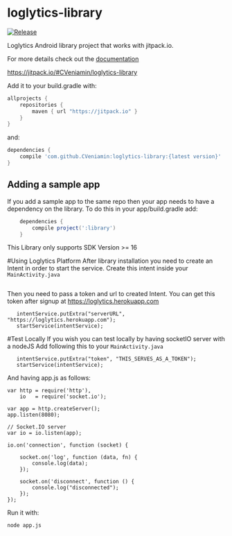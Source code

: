 # loglytics-library

[![Release](https://jitpack.io/v/CVeniamin/loglytics-library.svg)](https://jitpack.io/#CVeniamin/loglytics-library)

Loglytics Android library project that works with jitpack.io.

For more details check out the [documentation](https://github.com/jitpack/jitpack.io/blob/master/ANDROID.md)

https://jitpack.io/#CVeniamin/loglytics-library

Add it to your build.gradle with:
```gradle
allprojects {
    repositories {
        maven { url "https://jitpack.io" }
    }
}
```
and:

```gradle
dependencies {
    compile 'com.github.CVeniamin:loglytics-library:{latest version}'
}
```

## Adding a sample app 

If you add a sample app to the same repo then your app needs to have a dependency on the library. To do this in your app/build.gradle add:

```gradle
    dependencies {
        compile project(':library')
    }
```

This Library only supports SDK Version >= 16

#Using Loglytics Platform
After library installation you need to create an Intent in order to start the service.
Create this intent inside your ```MainActivity.java```
```Intent intentService = new Intent(this, LoglyticsService.class);
```

Then you need to pass a token and url to created Intent.
You can get this token after signup at https://loglytics.herokuapp.com
```intentService.putExtra("token", "<YOUR_LIBRARY_TOKEN_HERE>");
   intentService.putExtra("serverURL", "https://loglytics.herokuapp.com");
   startService(intentService);
```

#Test Locally
If you wish you can test locally by having socketIO server with a nodeJS
Add following this to your ```MainActivity.java```
```Intent intentService = new Intent(this, LoglyticsService.class);
   intentService.putExtra("token", "THIS_SERVES_AS_A_TOKEN");
   startService(intentService);
````

And having app.js as follows:
```node
var http = require('http'),
    io   = require('socket.io');

var app = http.createServer();
app.listen(8080);

// Socket.IO server
var io = io.listen(app);

io.on('connection', function (socket) {

    socket.on('log', function (data, fn) {
        console.log(data);
    });

    socket.on('disconnect', function () {
        console.log("disconnected");
    });
});
```

Run it with:
```
node app.js
```

